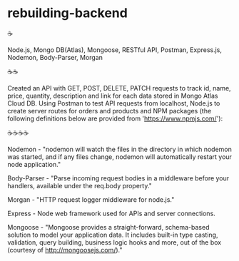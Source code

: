 # rebuilding-backend

:coffee:

Node.js, Mongo DB(Atlas), Mongoose, RESTful API, Postman, Express.js, Nodemon, Body-Parser, Morgan

:coffee::coffee:

Created an API with GET, POST, DELETE, PATCH requests to track id, name, price, quantity, description and link for each data stored in Mongo Atlas Cloud DB.  Using Postman to test API requests from localhost, Node.js to create server routes for orders and products and NPM packages (the following definitions below are provided from 'https://www.npmjs.com/'):

:coffee::coffee::coffee::coffee:

Nodemon - "nodemon will watch the files in the directory in which nodemon was started, and if any files change, nodemon will automatically restart your node application."

Body-Parser - "Parse incoming request bodies in a middleware before your handlers, available under the req.body property."

Morgan - "HTTP request logger middleware for node.js."

Express - Node web framework used for APIs and server connections.

Mongoose - "Mongoose provides a straight-forward, schema-based solution to model your application data. It includes built-in type casting, validation, query building, business logic hooks and more, out of the box (courtesy of http://mongoosejs.com/)."

